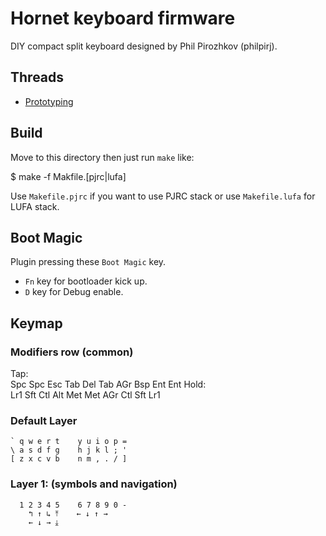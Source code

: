 Hornet keyboard firmware
========================
DIY compact split keyboard designed by Phil Pirozhkov (philpirj).

## Threads
- [Prototyping](http://deskthority.net/workshop-f7/codename-hornet-t4488.html)


## Build
Move to this directory then just run `make` like:

   $ make -f Makfile.[pjrc|lufa]

Use `Makefile.pjrc` if you want to use PJRC stack or use `Makefile.lufa` for LUFA stack.


## Boot Magic
Plugin pressing these `Boot Magic` key.

- `Fn` key for bootloader kick up.
- `D` key for Debug enable.


## Keymap

### Modifiers row (common)

Tap:    
    Spc Spc Esc Tab Del   Tab AGr Bsp Ent Ent
Hold:   
    Lr1 Sft Ctl Alt Met   Met AGr Ctl Sft Lr1

### Default Layer
    ` q w e r t    y u i o p =
    \ a s d f g    h j k l ; '
    [ z x c v b    n m , . / ]

### Layer 1: (symbols and navigation)
      1 2 3 4 5    6 7 8 9 0 -
        ↰ ↑ ↳ ⤒    ← ↓ ↑ →  
        ← ↓ → ⤓    
